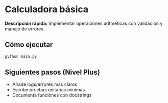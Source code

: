 # Calculadora básica

**Descripción rápida:** Implementar operaciones aritméticas con validación y manejo de errores.

## Cómo ejecutar
```bash
python main.py
```

## Siguientes pasos (Nivel Plus)
- Añade logs/errores más claros
- Escribe pruebas unitarias mínimas
- Documenta funciones con docstrings